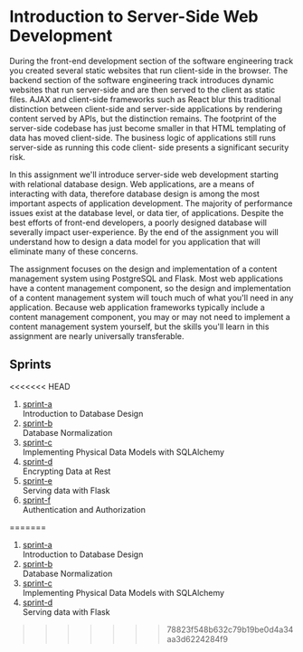 # Introduction to Server-Side Web Development

During the front-end development section of the software engineering track you created several static websites that run
client-side in the browser. The backend section of the software engineering track introduces dynamic websites that run
server-side and are then served to the client as static files. AJAX and client-side frameworks such as React blur this
traditional distinction between client-side and server-side applications by rendering content served by APIs, but the
distinction remains. The footprint of the server-side codebase has just become smaller in that HTML templating of data
has moved client-side. The business logic of applications still runs server-side as running this code client-
side presents a significant security risk.

In this assignment we'll introduce server-side web development starting with relational database design. Web applications,
are a means of interacting with data, therefore database design is among the most important aspects of application
development. The majority of performance issues exist at the database level, or data tier, of applications. Despite the
best efforts of front-end developers, a poorly designed database will severally impact user-experience. By the end of
the assignment you will understand how to design a data model for you application that will eliminate many of these
concerns.

The assignment focuses on the design and implementation of a content management system using PostgreSQL and Flask. Most
web applications have a content management component, so the design and implementation of a content management system 
will touch much of what you'll need in any application. Because web application frameworks typically include a content
management component, you may or may not need to implement a content management system yourself, but the skills you'll
learn in this assignment are nearly universally transferable.



## Sprints

<<<<<<< HEAD
1. [sprint-a](https://github.com/KenzieAcademy/backend-cms-flask/blob/sprint-a/instructions/sprint-a.md)  
Introduction to Database Design
1. [sprint-b]()  
Database Normalization  
1. [sprint-c]()  
Implementing Physical Data Models with SQLAlchemy
1. [sprint-d]()  
Encrypting Data at Rest
1. [sprint-e]()    
Serving data with Flask
1. [sprint-f]()  
Authentication and Authorization

=======
1. [sprint-a]()  
Introduction to Database Design
2. [sprint-b]()  
Database Normalization  
3. [sprint-c]()  
Implementing Physical Data Models with SQLAlchemy
4. [sprint-d]()  
Serving data with Flask
>>>>>>> 78823f548b632c79b19be0d4a34aa3d6224284f9
